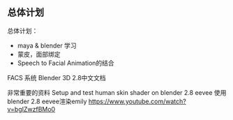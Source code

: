 ## 总体计划

总体计划：
 - maya & blender 学习
 - 蒙皮，面部绑定
 - Speech to Facial Animation的结合

 
 FACS 系统
 Blender 3D 2.8中文文档
 
 非常重要的资料
Setup and test human skin shader on blender 2.8 eevee 使用blender 2.8 eevee渲染emily 
 https://www.youtube.com/watch?v=bgIZwzfBMo0